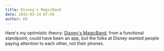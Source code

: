 ```yaml
---
title: Disney's MagicBand
date: 2015-03-14 07:49
author: KD
---
```

Here's my optimistic theory: [Disney's MagicBand](http://www.wired.com/2015/03/disney-magicband/), from a functional standpoint, could have been an app, but the folks at Disney wanted people paying attention to each other, not their phones. 
